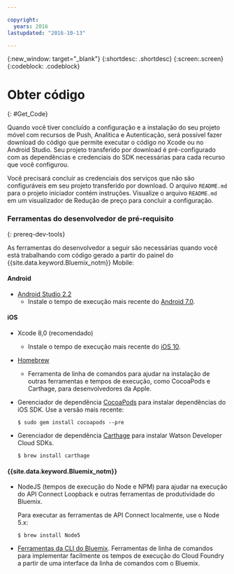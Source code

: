 ```yaml
---

copyright:
  years: 2016
lastupdated: "2016-10-13"

---
```

{:new_window: target="_blank"}
{:shortdesc: .shortdesc}
{:screen:.screen}
{:codeblock: .codeblock}

# Obter código
{: #Get_Code}

Quando você tiver concluído a configuração e a instalação do seu projeto móvel com
recursos de Push, Analítica e Autenticação, será possível fazer download do código que
permite executar o código no Xcode ou no Android Studio. Seu projeto transferido por
download é pré-configurado com as dependências e credenciais do SDK necessárias para
cada recurso que você configurou.

Você precisará concluir as credenciais dos serviços que não são configuráveis em seu
projeto transferido por download. O arquivo `README.md` para o projeto
iniciador contém instruções. Visualize o arquivo `README.md` em um
visualizador de Redução de preço para concluir a configuração.

### Ferramentas do desenvolvedor de pré-requisito
{: prereq-dev-tools}

As ferramentas do desenvolvedor a seguir são necessárias quando você está
trabalhando com código gerado a partir do painel do
{{site.data.keyword.Bluemix_notm}} Mobile:

#### Android
* [Android Studio 2.2](https://developer.android.com/studio)
	* Instale o tempo de execução mais recente do [Android 7.0](https://www.android.com/versions/nougat-7-0/).

#### iOS
* Xcode 8,0 (recomendado)
	* Instale o tempo de execução mais recente do [iOS 10](http://www.apple.com/ios/ios-10/).
* [Homebrew](http://brew.sh/)
	* Ferramenta de linha de comandos para ajudar na instalação de outras ferramentas
e tempos de execução, como CocoaPods e Carthage, para desenvolvedores da Apple.
* Gerenciador de dependência [CocoaPods](https://cocoapods.org/)
para instalar dependências do iOS SDK. Use a versão mais recente:

	```
	$ sudo gem install cocoapods --pre
	```
* Gerenciador de dependência
[Carthage](https://github.com/Carthage/Carthage) para instalar Watson Developer Cloud SDKs.

	```
	$ brew install carthage
	```

#### {{site.data.keyword.Bluemix_notm}}
* NodeJS (tempos de execução do Node e NPM) para ajudar na execução do API
Connect Loopback e outras ferramentas de produtividade do Bluemix.

	Para executar as ferramentas de API Connect localmente, use o Node 5.x:
	```
	$ brew install Node5
	```

* [Ferramentas da CLI do Bluemix](http://clis.ng.bluemix.net/ui/home.html).
Ferramentas de linha de comandos para implementar facilmente os tempos de execução do
Cloud Foundry a partir de uma interface da linha de comandos com o Bluemix.  
